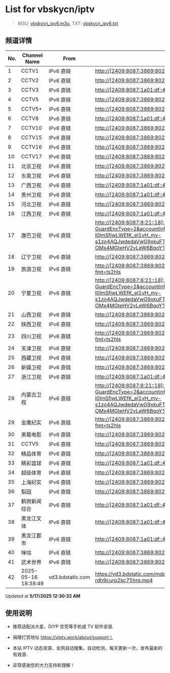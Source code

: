 # List for **vbskycn/iptv**

> M3U: [vbskycn_ipv6.m3u](./vbskycn_ipv6.m3u ), TXT: [vbskycn_ipv6.txt](./txt/vbskycn_ipv6.txt )

## 频道详情

| No. | Channel Name | From | Source |
| --- | ------------ | ---- | ------ |
| 1 | CCTV1 | IPv6 直链 | <http://[2409:8087:3869:8021:1001::e5]:6610/PLTV/88888888/224/3221225642/2/index.m3u8> |
| 2 | CCTV2 | IPv6 直链 | <http://[2409:8087:3869:8021:1001::e5]:6610/PLTV/88888910/224/3221225643/index.m3u8> |
| 3 | CCTV3 | IPv6 直链 | <http://[2409:8087:1a01:df::4041]:80/TVOD/88888888/224/3221225799/main.m3u8> |
| 4 | CCTV5 | IPv6 直链 | <http://[2409:8087:3869:8021:1001::e5]:6610/PLTV/88888888/224/3221225633/2/index.m3u8> |
| 5 | CCTV5+ | IPv6 直链 | <http://[2409:8087:3869:8021:1001::e5]:6610/PLTV/88888910/224/3221225706/index.m3u8> |
| 6 | CCTV8 | IPv6 直链 | <http://[2409:8087:1a01:df::4051]:80/TVOD/88888888/224/3221225795/main.m3u8> |
| 7 | CCTV10 | IPv6 直链 | <http://[2409:8087:3869:8021:1001::e5]:6610/PLTV/88888910/224/3221225636/index.m3u8> |
| 8 | CCTV15 | IPv6 直链 | <http://[2409:8087:3869:8021:1001::e5]:6610/PLTV/88888888/224/3221225641/2/index.m3u8> |
| 9 | CCTV16 | IPv6 直链 | <http://[2409:8087:3869:8021:1001::e5]:6610/PLTV/88888910/224/3221226230/index.m3u8> |
| 10 | CCTV17 | IPv6 直链 | <http://[2409:8087:3869:8021:1001::e5]:6610/PLTV/88888888/224/3221225908/2/index.m3u8> |
| 11 | 北京卫视 | IPv6 直链 | <http://[2409:8087:3869:8021:1001::e5]:6610/PLTV/88888888/224/3221225673/2/index.m3u8> |
| 12 | 东南卫视 | IPv6 直链 | <http://[2409:8087:3869:8021:1001::e5]:6610/PLTV/88888888/224/3221225657/2/index.m3u8> |
| 13 | 广西卫视 | IPv6 直链 | <http://[2409:8087:1a01:df::4047]:80/TVOD/88888888/224/3221226091/main.m3u8> |
| 14 | 贵州卫视 | IPv6 直链 | <http://[2409:8087:1a01:df::4030]:80/TVOD/88888888/224/3221225974/main.m3u8> |
| 15 | 河北卫视 | IPv6 直链 | <http://[2409:8087:3869:8021:1001::e5]:6610/PLTV/88888888/224/3221225732/2/index.m3u8> |
| 16 | 江西卫视 | IPv6 直链 | <http://[2409:8087:1a01:df::4027]:80/TVOD/88888888/224/3221225935/main.m3u8> |
| 17 | 康巴卫视 | IPv6 直链 | <http://[2409:8087:8:21::18]:6610/otttv.bj.chinamobile.com/PLTV/88888888/224/3221227027/1.m3u8?GuardEncType=2&accountinfo=%7E%7EV2.0%7EkHMvBpWz4rccMxNvSRekpQ%7EtP4-l0lmSfjwLWEfK_el1vH_mv-s1zo4AQJwdedaVwG9xkuFTDg8J26cwOrNJzn20BErrHdLhuZ9EzLUCD3PMW-OMx4MGteHV2vLeW6BqoY%2CEND> |
| 18 | 辽宁卫视 | IPv6 直链 | <http://[2409:8087:3869:8021:1001::e5]:6610/PLTV/88888888/224/3221225735/2/index.m3u8> |
| 19 | 旅游卫视 | IPv6 直链 | <http://[2409:8087:3869:8021:1001::e5]:6610/PLTV/88888910/224/3221226212/index.m3u8?fmt=ts2hls> |
| 20 | 宁夏卫视 | IPv6 直链 | <http://[2409:8087:8:21::18]:6610/otttv.bj.chinamobile.com/PLTV/88888888/224/3221227003/1.m3u8?GuardEncType=2&accountinfo=%7E%7EV2.0%7ESco1zinvdUYzleEkXYhIvA%7EtP4-l0lmSfjwLWEfK_el1vH_mv-s1zo4AQJwdedaVwG9xkuFTDg8J26cwOrNJzn20BErrHdLhuZ9EzLUCD3PMW-OMx4MGteHV2vLeW6BqoY%2CEND> |
| 21 | 山西卫视 | IPv6 直链 | <http://[2409:8087:3869:8021:1001::e5]:6610/PLTV/88888888/224/3221225730/2/index.m3u8> |
| 22 | 陕西卫视 | IPv6 直链 | <http://[2409:8087:3869:8021:1001::e5]:6610/PLTV/88888888/224/3221225729/2/index.m3u8> |
| 23 | 四川卫视 | IPv6 直链 | <http://[2409:8087:3869:8021:1001::e5]:6610/PLTV/88888910/224/3221225487/index.m3u8?fmt=ts2hls> |
| 24 | 天津卫视 | IPv6 直链 | <http://[2409:8087:3869:8021:1001::e5]:6610/PLTV/88888910/224/3221225698/index.m3u8> |
| 25 | 西藏卫视 | IPv6 直链 | <http://[2409:8087:3869:8021:1001::e5]:6610/PLTV/88888888/224/3221225723/2/index.m3u8> |
| 26 | 新疆卫视 | IPv6 直链 | <http://[2409:8087:3869:8021:1001::e5]:6610/PLTV/88888888/224/3221225725/2/index.m3u8> |
| 27 | 浙江卫视 | IPv6 直链 | <http://[2409:8087:1a01:df::4043]:80/TVOD/88888888/224/3221225959/main.m3u8> |
| 28 | 内蒙古卫视 | IPv6 直链 | <http://[2409:8087:8:21::18]:6610/otttv.bj.chinamobile.com/PLTV/88888888/224/3221227018/1.m3u8?GuardEncType=2&accountinfo=%7E%7EV2.0%7ErN_hoRDwApMKnJqiNHvn9w%7EtP4-l0lmSfjwLWEfK_el1vH_mv-s1zo4AQJwdedaVwG9xkuFTDg8J26cwOrNJzn20BErrHdLhuZ9EzLUCD3PMW-OMx4MGteHV2vLeW6BqoY%2CEND> |
| 29 | 金鹰纪实 | IPv6 直链 | <http://[2409:8087:3869:8021:1001::e5]:6610/PLTV/88888910/224/3221225595/index.m3u8?fmt=ts2hls> |
| 30 | 黑莓电影 | IPv6 直链 | <http://[2409:8087:3869:8021:1001::e5]:6610/PLTV/88888888/224/3221225764/2/index.m3u8> |
| 31 | CCTV5 | IPv6 直链 | <http://[2409:8087:3869:8021:1001::e5]:6610/PLTV/88888888/224/3221225633/2/index.m3u8> |
| 32 | 精品体育 | IPv6 直链 | <http://[2409:8087:3869:8021:1001::e5]:6610/PLTV/88888888/224/3221225709/2/index.m3u8> |
| 33 | 睛彩篮球 | IPv6 直链 | <http://[2409:8087:1a01:df::4055]:80/TVOD/88888888/224/3221225901/main.m3u8> |
| 34 | 超级体育 | IPv6 直链 | <http://[2409:8087:3869:8021:1001::e5]:6610/PLTV/88888888/224/3221225622/2/index.m3u8> |
| 35 | 上海纪实 | IPv6 直链 | <http://[2409:8087:3869:8021:1001::e5]:6610/PLTV/88888910/224/3221225655/index.m3u8> |
| 36 | 梨园 | IPv6 直链 | <http://[2409:8087:3869:8021:1001::e5]:6610/PLTV/88888888/224/3221225581/2/index.m3u8> |
| 37 | 鹤岗新闻综合 | IPv6 直链 | <http://[2409:8087:1a01:df::4059]:80/TVOD/88888888/224/3221226073/main.m3u8> |
| 38 | 黑龙江文体 | IPv6 直链 | <http://[2409:8087:1a01:df::4025]:80/TVOD/88888888/224/3221225965/main.m3u8> |
| 39 | 黑龙江都市 | IPv6 直链 | <http://[2409:8087:1a01:df::4055]:80/TVOD/88888888/224/3221225969/main.m3u8> |
| 40 | 咪咕 | IPv6 直链 | <http://[2409:8087:3869:8021:1001::e5]:6610/PLTV/88888888/224/3221226240/2/index.m3u8> |
| 41 | 武术世界 | IPv6 直链 | <http://[2409:8087:3869:8021:1001::e5]:6610/PLTV/88888888/224/3221225508/2/index.m3u8> |
| 42 | 2025-05-16 18:38:49 | vd3.bdstatic.com | <https://vd3.bdstatic.com/mda-rdh9curp2kc75hrq/720p/h264/1744958251391294564/mda-rdh9curp2kc75hrq.mp4> |

Updated at **5/17/2025 12:30:32 AM**

## 使用说明

- 推荐适配派大星、DIYP 空壳等手机或 TV 软件安装.

- 捐赠打赏地址 <https://viptv.work/about/support！>

- 本站 IPTV 动态资源，全网自动搜集，自动检测，每天更新一次，发布最新的有效源.

- 非常感谢您的大力支持和理解！
